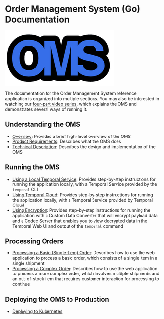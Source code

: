 # Order Management System (Go) Documentation

![OMS logo](images/oms-logo.png)

The documentation for the Order Management System reference application 
is organized into multiple sections. You may also be interested in 
watching our [four-part video series](https://www.youtube.com/playlist?list=PLl9kRkvFJrlRNbBZYY9v1XaAjqb2oj8pv&index=2), which explains the OMS and demonstrates 
several ways of running it. 

## Understanding the OMS
* [Overview](overview.md): 
      Provides a brief high-level overview of the OMS
* [Product Requirements](product-requirements.md):
      Describes what the OMS does
* [Technical Description](technical-description.md):
      Describes the design and implementation of the OMS

## Running the OMS
* [Using a Local Temporal Service](run-local-cli-service.md): 
      Provides step-by-step instructions for running the 
      application locally, with a Temporal Service provided
	  by the `temporal` CLI
* [Using Temporal Cloud](run-temporal-cloud.md): 
      Provides step-by-step instructions for running the 
      application locally, with a Temporal Service provided 
	  by Temporal Cloud
* [Using Encryption](run-local-codec-server.md): 
      Provides step-by-step instructions for running the 
	  application with a Custom Data Converter that will 
	  encrypt payload data and a Codec Server that enables 
	  you to view decrypted data in the Temporal Web UI 
	  and output of the `temporal` command

## Processing Orders
* [Processing a Basic (Single-Item) Order](process-basic-order.md): 
      Describes how to use the web application to process a basic 
	  order, which consists of a single item in a single shipment
* [Processing a Complex Order](process-complex-order.md): 
      Describes how to use the web application to process a more 
	  complex order, which involves multiple shipments and an 
	  out-of-stock item that requires customer interaction for
	  processing to continue

## Deploying the OMS to Production
* [Deploying to Kubernetes](deploy-on-k8s.md) 
